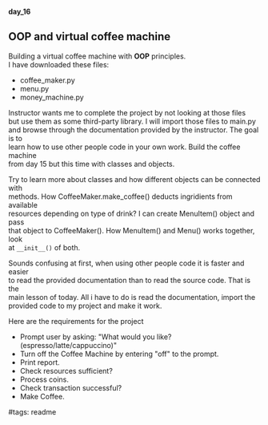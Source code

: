 **day_16**
## OOP and virtual coffee machine
Building a virtual coffee machine with **OOP** principles.  
I have downloaded these files:  
* coffee_maker.py
* menu.py
* money_machine.py

Instructor wants me to complete the project by not looking at those files  
but use them as some third-party library. I will import those files to main.py  
and browse through the documentation provided by the instructor. The goal is to  
learn how to use other people code in your own work. Build the coffee machine  
from day 15 but this time with classes and objects.  

Try to learn more about classes and how different objects can be connected with  
methods. How CoffeeMaker.make_coffee() deducts ingridients from available  
resources depending on type of drink? I can create MenuItem() object and pass  
that object to CoffeeMaker(). How MenuItem() and Menu() works together, look  
at `__init__()` of both.  

Sounds confusing at first, when using other people code it is faster and easier  
to read the provided documentation than to read the source code. That is the  
main lesson of today. All i have to do is read the documentation, import the  
provided code to my project and make it work.  

Here are the requirements for the project
* Prompt user by asking: "What would you like? (espresso/latte/cappuccino)"
* Turn off the Coffee Machine by entering "off" to the prompt.
* Print report.
* Check resources sufficient?
* Process coins.
* Check transaction successful?
* Make Coffee.


#tags: readme
